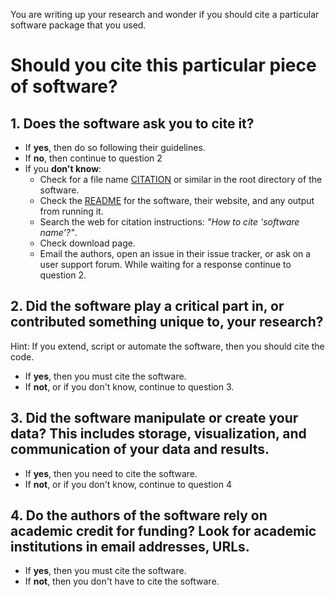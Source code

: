 You are writing up your research and wonder if you should cite a particular software package that you used.

# Should you cite this particular piece of software?

## 1. Does the software ask you to cite it?

* If **yes**, then do so following their guidelines.
* If **no**, then continue to question 2
* If you **don't know**:
    * Check for a file name [CITATION] or similar in the root directory of the
    software.
    * Check the [README] for the software, their website, and any output from
      running it.
    * Search the web for citation instructions: *"How to cite 'software name'?"*.
    * Check download page.
    * Email the authors, open an issue in their issue tracker, or ask on a user
      support forum. While waiting for a response continue to question 2.

## 2. Did the software play a critical part in, or contributed something unique to, your research?

Hint: If you extend, script or automate the software, then you should cite the code.

* If **yes**, then you must cite the software.
* If **not**, or if you don't know, continue to question 3.

## 3. Did the software manipulate or create your data? This includes storage, visualization, and communication of your data and results.

 * If **yes**, then you need to cite the software.
 * If **not**, or if you don't know, continue to question 4

## 4. Do the authors of the software rely on academic credit for funding? Look for academic institutions in email addresses, URLs.

* If **yes**, then you must cite the software.
* If **not**, then you don't have to cite the software.


[CITATION]: http://www.software.ac.uk/blog/2013-09-02-encouraging-citation-software-introducing-citation-files

[README]: https://en.wikipedia.org/wiki/README
